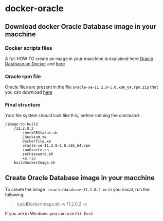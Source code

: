 # docker-oracle


## Download docker Oracle Database image in your macchine

### Docker scripts files
A full HOW TO create an image in your macchine is explained here [Oracle Database on Docker](https://github.com/oracle/docker-images/blob/master/OracleDatabase/SingleInstance)
and [here](https://github.com/oracle/docker-images/tree/master/OracleDatabase/SingleInstance)

### Oracle rpm file
Oracle files are present in the file ```oracle-xe-11.2.0-1.0.x86_64.rpm.zip``` that you can download [here](http://download.xskernel.org/soft/linux-rpm/)

### Final structure
Your file system should look like this, before running the command.
```
/image-to-build
	/11.2.0.2
		checkDBStatus.sh
		Checksum.xe
		Dockerfile.xe
		oracle-xe-11.2.0-1.0.x86_64.rpm
		runOracle.sh
		setPassword.sh
		xe.rsp
	buildDockerImage.sh
```	

## Create Oracle Database image in your macchine 

To create the image ```	oracle/database:11.2.0.2-xe``` in you rlocal, run the following.
 
>buildDockerImage.sh -v 11.2.0.2 -x

If you are in Windows you can use ```Git Bash```